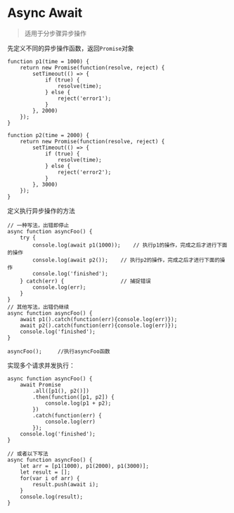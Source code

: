 # Async Await  
> 适用于分步骤异步操作  

先定义不同的异步操作函数，返回`Promise`对象

	function p1(time = 1000) {
        return new Promise(function(resolve, reject) {
            setTimeout(() => {
                if (true) {
                    resolve(time);
                } else {
                    reject('error1');
                }
            }, 2000)
        });
    }

    function p2(time = 2000) {
        return new Promise(function(resolve, reject) {
            setTimeout(() => {
                if (true) {
                    resolve(time);
                } else {
                    reject('error2');
                }
            }, 3000)
        });
    }

定义执行异步操作的方法

	// 一种写法，出错即停止
    async function asyncFoo() {
    	try {
    		console.log(await p1(1000));	// 执行p1的操作，完成之后才进行下面的操作
	        console.log(await p2());	// 执行p2的操作，完成之后才进行下面的操作
	        console.log('finished');	
        } catch(err) {					// 捕捉错误
        	console.log(err);
        }
    }
    // 其他写法，出错仍继续
    async function asyncFoo() {
        await p1().catch(function(err){console.log(err)});
        await p2().catch(function(err){console.log(err)});
        console.log('finished');
    }

    asyncFoo();		//执行asyncFoo函数

实现多个请求并发执行：

	async function asyncFoo() {
        await Promise
        	.all([p1(), p2()])
        	.then(function([p1, p2]) {
            	console.log(p1 + p2);
        	})
        	.catch(function(err) {
        		console.log(err)
    		});
        console.log('finished');
    }

	// 或者以下写法
    async function asyncFoo() {
        let arr = [p1(1000), p1(2000), p1(3000)];
        let result = [];
        for(var i of arr) {
            result.push(await i);
        }
        console.log(result);
    }
